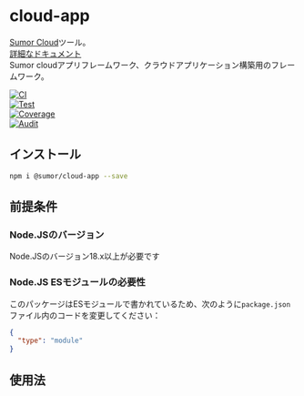 # cloud-app

[Sumor Cloud](https://sumor.cloud)ツール。  
[詳細なドキュメント](https://sumor.cloud/cloud-app)  
Sumor cloudアプリフレームワーク、クラウドアプリケーション構築用のフレームワーク。

[![CI](https://github.com/sumor-cloud/cloud-app/actions/workflows/ci.yml/badge.svg)](https://github.com/sumor-cloud/cloud-app/actions/workflows/ci.yml)  
[![Test](https://github.com/sumor-cloud/cloud-app/actions/workflows/ut.yml/badge.svg)](https://github.com/sumor-cloud/cloud-app/actions/workflows/ut.yml)  
[![Coverage](https://github.com/sumor-cloud/cloud-app/actions/workflows/coverage.yml/badge.svg)](https://github.com/sumor-cloud/cloud-app/actions/workflows/coverage.yml)  
[![Audit](https://github.com/sumor-cloud/cloud-app/actions/workflows/audit.yml/badge.svg)](https://github.com/sumor-cloud/cloud-app/actions/workflows/audit.yml)

## インストール

```bash
npm i @sumor/cloud-app --save
```

## 前提条件

### Node.JSのバージョン

Node.JSのバージョン18.x以上が必要です

### Node.JS ESモジュールの必要性

このパッケージはESモジュールで書かれているため、次のように`package.json`ファイル内のコードを変更してください：

```json
{
  "type": "module"
}
```

## 使用法
